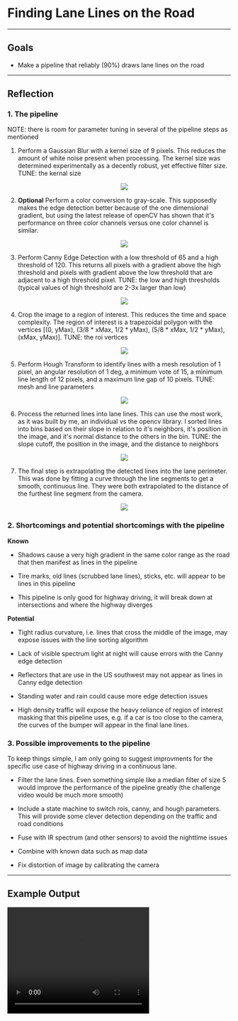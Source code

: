 # **Finding Lane Lines on the Road** 

---


## Goals
* Make a pipeline that reliably (90%) draws lane lines on the road

[//]: # (Image References)

[image1]: ./examples/grayscale.jpg "Grayscale"

---

## Reflection

### 1. The pipeline 

NOTE: there is room for parameter tuning in several of the pipeline steps as mentioned

1. Perform a Gaussian Blur with a kernel size of 9 pixels. This reduces the amount of white noise present when processing. The kernel size was determined experimentally as a decently robust, yet effective filter size. TUNE: the kernal size <p align="center"><img src="./outputImages/blurImage.jpg"></p>

2. **Optional** Perform a color conversion to gray-scale. This supposedly makes the edge detection better because of the one dimensional gradient, but using the latest release of openCV has shown that it's performance on three color channels versus one color channel is similar. <p align="center"><img src="./examples/grayscale.jpg"></p>

3. Perform Canny Edge Detection with a low threshold of 65 and a high threshold of 120. This returns all pixels with a gradient above the high threshold and pixels with gradient above the low threshold that are adjacent to a high threshold pixel. TUNE: the low and high thresholds (typical values of high threshold are 2-3x larger than low) <p align="center"><img src="./outputImages/cannyImg.jpg"></p>

4. Crop the image to a region of interest. This reduces the time and space complexity. The region of interest is a trapezoidal polygon with the vertices \[(0, yMax), (3/8 * xMax, 1/2 * yMax), (5/8 * xMax, 1/2 * yMax), (xMax, yMax)]. TUNE: the roi vertices <p align="center"><img src="./outputImages/roiImg.jpg"></p>


5. Perform Hough Transform to identify lines with a mesh resolution of 1 pixel, an angular resolution of 1 deg, a minimum vote of 15, a minimum line length of 12 pixels, and a maximum line gap of 10 pixels. TUNE: mesh and line parameters <p align="center"><img src="./outputImages/HoughLines.jpg"></p>

6. Process the returned lines into lane lines. This can use the most work, as it was built by me, an individual vs the opencv library. I sorted lines into bins based on their slope in relation to it's neighbors, it's position in the image, and it's normal distance to the others in the bin. TUNE: the slope cutoff, the position in the image, and the distance to neighbors <p align="center"><img src="./outputImages/LeftRightLanes.jpg"></p>

7. The final step is extrapolating the detected lines into the lane perimeter. This was done by fitting a curve through the line segments to get a smooth, continuous line. They were both extrapolated to the distance of the furthest line segment from the camera. <p align="center"><img src="./outputImages/FinalGuideImg.jpg"></p>


### 2. Shortcomings and potential shortcomings with the pipeline

**Known**

* Shadows cause a very high gradient in the same color range as the road that then manifest as lines in the pipeline
    
* Tire marks, old lines (scrubbed lane lines), sticks, etc. will appear to be lines in this pipeline

* This pipeline is only good for highway driving, it will break down at intersections and where the highway diverges

**Potential**

* Tight radius curvature, i.e. lines that cross the middle of the image, may expose issues with the line sorting algorithm

* Lack of visible spectrum light at night will cause errors with the Canny edge detection

* Reflectors that are use in the US southwest may not appear as lines in Canny edge detection

* Standing water and rain could cause more edge detection issues

* High density traffic will expose the heavy reliance of region of interest masking that this pipeline uses, e.g. if a car is too close to the camera, the curves of the bumper will appear in the final lane lines.


### 3. Possible improvements to the pipeline

To keep things simple, I am only going to suggest improvments for the specific use case of highway driving in a continuous lane.

* Filter the lane lines. Even something simple like a median filter of size 5 would improve the performance of the pipeline greatly (the challenge video would be much more smooth)

* Include a state machine to switch rois, canny, and hough parameters. This will provide some clever detection depending on the traffic and road conditions

* Fuse with IR spectrum (and other sensors) to avoid the nighttime issues

* Combine with known data such as map data

* Fix distortion of image by calibrating the camera


---
## Example Output
<video width="320" height="240" controls>
  <source src="test_videos_output/solidWhiteRight.mp4" type="video/mp4">
</video>
